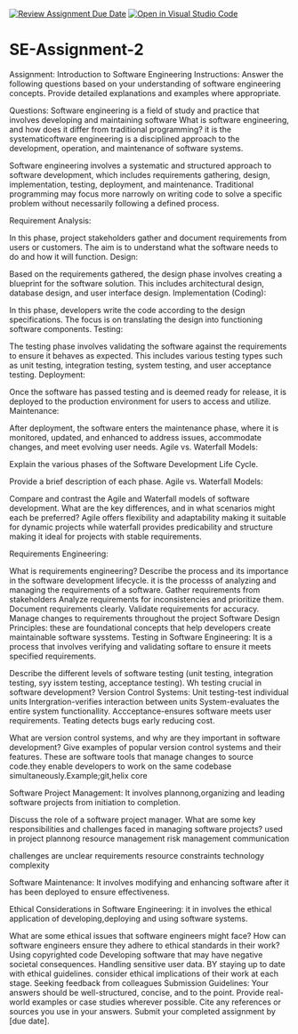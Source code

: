 [![Review Assignment Due Date](https://classroom.github.com/assets/deadline-readme-button-24ddc0f5d75046c5622901739e7c5dd533143b0c8e959d652212380cedb1ea36.svg)](https://classroom.github.com/a/-ucQIGTc)
[![Open in Visual Studio Code](https://classroom.github.com/assets/open-in-vscode-718a45dd9cf7e7f842a935f5ebbe5719a5e09af4491e668f4dbf3b35d5cca122.svg)](https://classroom.github.com/online_ide?assignment_repo_id=15244490&assignment_repo_type=AssignmentRepo)
# SE-Assignment-2
Assignment: Introduction to Software Engineering
Instructions:
Answer the following questions based on your understanding of software engineering concepts. Provide detailed explanations and examples where appropriate.

Questions:
Software engineering is a field of study and practice that involves developing and maintaining software
What is software engineering, and how does it differ from traditional programming?
it is the systematicoftware engineering is a disciplined approach to the development, operation, and maintenance of software systems.

 Software engineering involves a systematic and structured approach to software development, which includes requirements gathering, design, implementation, testing, deployment, and maintenance. Traditional programming may focus more narrowly on writing code to solve a specific problem without necessarily following a defined process.

Requirement Analysis:

In this phase, project stakeholders gather and document requirements from users or customers. The aim is to understand what the software needs to do and how it will function.
Design:

Based on the requirements gathered, the design phase involves creating a blueprint for the software solution. This includes architectural design, database design, and user interface design.
Implementation (Coding):

In this phase, developers write the code according to the design specifications. The focus is on translating the design into functioning software components.
Testing:

The testing phase involves validating the software against the requirements to ensure it behaves as expected. This includes various testing types such as unit testing, integration testing, system testing, and user acceptance testing.
Deployment:

Once the software has passed testing and is deemed ready for release, it is deployed to the production environment for users to access and utilize.
Maintenance:

After deployment, the software enters the maintenance phase, where it is monitored, updated, and enhanced to address issues, accommodate changes, and meet evolving user needs.
Agile vs. Waterfall Models:


Explain the various phases of the Software Development Life Cycle.

 Provide a brief description of each phase.
Agile vs. Waterfall Models:

Compare and contrast the Agile and Waterfall models of software development. What are the key differences, and in what scenarios might each be preferred?
Agile offers flexibility and adaptability making it suitable for dynamic projects while waterfall provides predicability and structure making it ideal for projects with stable requirements.


Requirements Engineering:

What is requirements engineering? Describe the process and its importance in the software development lifecycle.
it is the processs of analyzing and managing the requirements of a software.
Gather  requirements from stakeholders
Analyze requirements for inconsistencies and prioritize them.
Document requirements clearly.
Validate requirements for accuracy.
Manage changes to requirements throughout the project
Software Design Principles:
these are foundational concepts that help developers create maintainable software sysstems.
Testing in Software Engineering:
It is a process that involves verifying and validating softare to ensure it meets specified requirements.

Describe the different levels of software testing (unit testing, integration testing, syy isstem testing, acceptance testing). Wh testing crucial in software development?
Version Control Systems:
Unit testing-test individual units
Intergration-verifies interaction between units
System-evaluates the entire system functionallity.
Accceptance-ensures software meets user requirements.
Teating detects bugs early reducing cost.

What are version control systems, and why are they important in software development? Give examples of popular version control systems and their features.
These are software tools that manage changes to source code.they enable developers to work on the same codebase simultaneously.Example;git,helix core

Software Project Management:
It involves plannong,organizing and leading software projects from initiation to completion.

Discuss the role of a software project manager. What are some key responsibilities and challenges faced in managing software projects?
used in project plannong
resource management
risk management
communication

challenges are unclear requirements
resource constraints
technology complexity

Software Maintenance:
It involves modifying and enhancing software after it has been deployed to ensure effectiveness.

Ethical Considerations in Software Engineering:
it in involves the ethical application of developing,deploying and using software systems.

What are some ethical issues that software engineers might face? How can software engineers ensure they adhere to ethical standards in their work?
Using copyrighted code
Developing software that may have negative societal consequences.
Handling sensitive user data.
BY staying up to date with ethical guidelines.
consider ethical implications of their work at each stage.
Seeking feedback from colleagues
Submission Guidelines:
Your answers should be well-structured, concise, and to the point.
Provide real-world examples or case studies wherever possible.
Cite any references or sources you use in your answers.
Submit your completed assignment by [due date].
